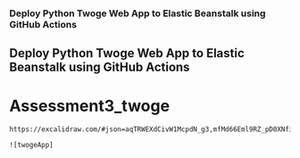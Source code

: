 ### Deploy Python Twoge Web App to Elastic Beanstalk using GitHub Actions
## Deploy Python Twoge Web App to Elastic Beanstalk using GitHub Actions
# Assessment3_twoge


```
https://excalidraw.com/#json=aqTRWEXdCivW1McpdN_g3,mfMd66Eml9RZ_pD0XNfiig

![twogeApp]

```
